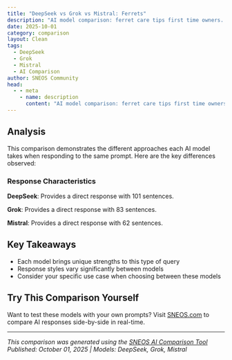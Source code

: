 ```yaml
---
title: "DeepSeek vs Grok vs Mistral: Ferrets"
description: "AI model comparison: ferret care tips first time owners..."
date: 2025-10-01
category: comparison
layout: Clean
tags:
  - DeepSeek
  - Grok
  - Mistral
  - AI Comparison
author: SNEOS Community
head:
  - - meta
    - name: description
      content: "AI model comparison: ferret care tips first time owners..."
---
```


<ChatComparison
  title="DeepSeek vs Grok vs Mistral: Ferrets"
  prompt="ferret care tips first time owners"
  :responses='{
    "DeepSeek": "Of course! Congratulations on your new ferret! They are incredibly fun, intelligent, and affectionate pets, but they do have specific needs. Here is a comprehensive guide for first-time ferret owners.\n\n### **The Golden Rule: Ferret-Proofing is EVERYTHING**\nBefore you even bring your ferret home, you must make a room or your entire home safe. They are curious, squishy, and will get into everything.\n*   **Block All Gaps:** Behind fridges, stoves, under couches, in recliner mechanisms, and in walls. A 2-inch hole is a ferret-sized invitation.\n*   **Seal Off Dangerous Areas:** Use baby gates (the solid plexiglass kind, as they climb wires) to block off kitchens, laundry rooms, and bathrooms.\n*   **Protect Your Belongings:** They will steal and hide anything\u2014keys, phone chargers, wallets, remote controls. Keep small, chewable items off the floor.\n*   **Check Appliances:** Always check the dryer, dishwasher, and oven before turning them on.\n*   **Plants \u0026 Toxins:** Remove houseplants (many are toxic) and secure all cleaning supplies.\n\n---\n\n### **1. Housing: The Cage**\nFerrets sleep 14-18 hours a day, so their cage is their safe den. It should be their home base, not a prison.\n*   **Type:** A multi-level cage with solid floors (wire floors can hurt their feet). Ferret Nation or Critter Nation cages are the gold standard.\n*   **Size:** The bigger, the better. They need room for a sleeping area, food/water, and a litter box.\n*   **Location:** Place the cage in a quiet, temperature-controlled area away from direct sunlight and drafts.\n*   **Essentials Inside:**\n    *   **Sleeping Area:** Provide a dark, enclosed sleeping spot. Ferret hammocks are a must-have! They also love sleep sacks, fleece blankets, and igloo beds.\n    *   **Food \u0026 Water:** A heavy ceramic bowl for food (to prevent tipping) and a water bottle *and* a bowl. Some ferrets prefer drinking from a bowl, and it\u0027s better for their teeth.\n    *   **Litter Box:** Use a high-backed corner litter box to contain mess.\n\n### **2. Diet: The Cornerstone of Health**\nFerrets are **strict obligate carnivores**. Their bodies cannot process grains, vegetables, or sugars.\n*   **What to Feed:** A high-quality, **ferret-specific kibble** or a raw diet.\n    *   **Kibble:** Look for a food where the first 3-5 ingredients are meat-based (chicken, lamb, etc.). Protein should be at least 35-40%, and fat should be 18-20% or higher. Avoid foods with corn, wheat, soy, or peas.\n    *   **Raw Diet:** This is the most biologically appropriate but requires careful research and preparation to ensure it\u0027s balanced. (Not recommended for brand-new owners without significant guidance).\n*   **What NOT to Feed:** No fruits, vegetables, dairy, sugar, or grains. These can cause insulinoma (a common and serious pancreatic cancer) and digestive blockages.\n*   **Treats:** High-quality meat-based treats. Freeze-dried single-ingredient meats (chicken, liver, etc.) are perfect. **Never give chocolate, raisins, or xylitol** (found in sugar-free gum)\u2014these are toxic.\n\n### **3. Litter Training**\nFerrets can be litter trained, but they are not cats. Expect about 90% success.\n*   **Placement:** Put litter boxes in every corner of their cage and in the corners of their playroom. Ferrets often back into a corner to go.\n*   **Litter Type:** Use pelleted, paper-based, or wood pulp litter. **Never use clumping cat litter or clay litter**, as the dust can cause respiratory issues.\n*   **The \u0022Accident\u0022 Clean-up:** When they go outside the box, pick them up, put them in the box, and say a keyword like \u0022Potty.\u0022 Clean the accident spot thoroughly with a vinegar/water solution to remove the scent.\n\n### **4. Play \u0026 Enrichment: The \u0022War Dance\u0022**\nFerrets need **at least 4 hours of supervised playtime outside their cage every day**.\n*   **Play Style:** They love to chase, be chased, wrestle, and explore. They will perform a \u0022weasel war dance\u0022\u2014a series of hops, sideways runs, and clucking sounds. This means they\u0027re happy and excited!\n*   **Toys:** **SAFE** toys are key. Avoid rubber or soft plastic toys they can chew and swallow. Good toys include:\n    *   Hard plastic toys (like cat balls with bells)\n    *   Tunnels (they LOVE these)\n    *   Dig boxes (a large box filled with long-grain rice or dried beans)\n    *   Crinkly cat toys\n    *   Stuffed animals without plastic parts (eyes, noses)\n*   **Interaction:** Play with them using your hands or a towel, but be gentle. They have tough skin, but they are still small animals. **Never use your hands to \u0022punish\u0022 a ferret.** Use a firm \u0022No\u0022 and a time-out in the cage if they bite too hard.\n\n### **5. Health \u0026 Grooming**\n*   **Veterinarian:** This is non-negotiable. You need an **exotic vet** experienced with ferrets. They require yearly check-ups and specific vaccines (like canine distemper).\n*   **Common Health Issues:**\n    *   **Insulinoma:** (Tumors on the pancreas) Signs include lethargy, staring into space, pawing at the mouth, and seizures.\n    *   **Adrenal Disease:** Signs include hair loss (starting at the tail), itchy skin, and in females, a swollen vulva.\n    *   **Intestinal Blockage:** From eating the wrong things. Signs include lethargy, refusal to eat, vomiting, and no pooping.\n*   **Grooming:**\n    *   **Nails:** Trim every 1-2 weeks.\n    *   **Ears:** Clean every few weeks with a ferret-safe ear cleaner to prevent waxy buildup.\n    *   **Bathing:** **Bathe them very rarely** (only 2-3 times a year). Over-bathing strips their skin of natural oils and makes them smell worse as their body overcompensates. Use a gentle, ferret or kitten shampoo.\n    *   **Teeth:** Brush their teeth weekly with pet-safe toothpaste.\n\n### **6. Odor Control**\nFerrets have a natural, musky odor. You cannot eliminate it completely, but you can manage it.\n*   **DO NOT** bathe them frequently. (This is the #1 mistake and makes the smell stronger).\n*   **DO** wash their bedding, hammocks, and blankets **once a week**.\n*   **DO** keep their cage very clean. Scoop litter boxes daily and do a full cage clean weekly.\n*   **DO** feed a high-quality diet. A poor diet makes their oil glands and poop smell worse.\n*   **Descenting:** In the US, most ferrets are descented before purchase. This removes the scent glands (like a skunk\u0027s). This does **not** remove their natural body odor. It is illegal to descent ferrets in some countries.\n\n### **Final Pro-Tips for a Happy Life:**\n*   **Get at least two!** Ferrets are highly social and do much better with a friend to play and sleep with.\n*   They are masters of escape. Double-check your ferret-proofing constantly.\n*   \u0022Ferret-proofing\u0022 is a verb, not a noun. They will always find a new challenge.\n*   Enjoy the chaos! Their mischievous nature is part of their charm.\n\nWelcome to the wonderful, wacky world of ferret ownership. It\u0027s a lot of work, but the reward of their unique personalities and silly antics is absolutely priceless.",
    "Grok": "Owning a ferret for the first time can be an exciting and rewarding experience, but these playful and curious animals require specific care to thrive. Ferrets are not like typical pets such as dogs or cats; they have unique needs and behaviors that new owners should understand. Below are some essential ferret care tips for first-time owners to ensure your new pet remains healthy and happy.\n\n---\n\n### 1. Understand Ferret Behavior and Needs\n- **Social Animals**: Ferrets are very social and often do best in pairs or small groups. If you can\u2019t adopt more than one, be prepared to spend a lot of time interacting with your ferret.\n- **Energy Levels**: Ferrets are incredibly active and playful, often described as perpetual toddlers. They require several hours of supervised playtime daily.\n- **Lifespan**: Ferrets typically live 6\u201310 years, so be ready for a long-term commitment.\n- **Curiosity**: They are natural explorers and can get into tight spaces or chew on dangerous items, so supervision and ferret-proofing are critical.\n\n---\n\n### 2. Create a Safe and Stimulating Environment\n- **Cage Setup**: Ferrets need a spacious, multi-level cage (at least 24\u0022 L x 24\u0022 W x 18\u0022 H per ferret) with solid flooring to protect their feet. Include:\n  - A cozy sleep area (hammocks, blankets, or sleep sacks).\n  - Litter boxes (one per level).\n  - Food and water dishes or bottles.\n- **Ferret-Proofing**: Before letting your ferret roam, secure your home:\n  - Block off small spaces where they could get stuck (under appliances, inside recliners).\n  - Remove toxic plants, chemicals, and small objects they might swallow.\n  - Cover or secure electrical cords, as ferrets love to chew.\n- **Toys**: Provide a variety of toys like tunnels, balls, and chew toys to keep them entertained. Rotate toys regularly to prevent boredom.\n\n---\n\n### 3. Provide a Proper Diet\n- **High-Protein Needs**: Ferrets are obligate carnivores, meaning they require a meat-based diet. Feed them high-quality ferret food with at least 34\u201338% protein and 18\u201322% fat. Avoid cat or dog food unless it\u2019s specifically formulated for ferrets.\n- **No Fruits or Veggies**: Ferrets cannot digest plant matter, and sugary foods can cause health issues like insulinoma (a type of cancer).\n- **Treats**: Offer small amounts of cooked egg, raw or cooked meat, or ferret-specific treats. Avoid raisins, chocolate, and dairy.\n- **Fresh Water**: Always provide clean, fresh water via a bottle or heavy bowl they can\u2019t tip over.\n\n---\n\n### 4. Litter Training and Hygiene\n- **Litter Training**: Ferrets can be litter-trained like cats. Place a litter box in their cage and any play areas, using ferret-safe litter (avoid clumping cat litter, as it can be harmful if ingested). They often choose corners to go to the bathroom, so position boxes accordingly.\n- **Bathing**: Bathe your ferret only when necessary (once every 1\u20132 months) using ferret-safe shampoo. Over-bathing can dry out their skin and increase their natural musky odor by overstimulating oil glands.\n- **Nail Trimming**: Trim their nails every 1\u20132 weeks to prevent scratching or getting caught in fabric.\n- **Ear Cleaning**: Clean their ears monthly with a ferret-safe solution to prevent buildup or infections.\n- **Odor Control**: Spaying/neutering (if not already done) and regular cleaning of bedding and litter boxes can help manage their natural scent.\n\n---\n\n### 5. Health and Veterinary Care\n- **Spaying/Neutering**: Most ferrets are spayed or neutered before adoption to reduce odor and health risks. If yours isn\u2019t, consult a vet, as unspayed females can develop life-threatening aplastic anemia if not bred.\n- **Vaccinations**: Ferrets need annual vaccinations for rabies and canine distemper. Ensure your vet is experienced with ferrets, as not all are.\n- **Common Health Issues**: Be aware of conditions like insulinoma, adrenal disease, and heart disease, which are common in ferrets. Watch for signs like lethargy, hair loss, or changes in appetite, and seek veterinary care promptly.\n- **Parasites**: Check for fleas, ticks, and ear mites, especially if your ferret goes outside or interacts with other pets.\n- **Dental Care**: Provide chew toys to help keep teeth clean, and consult your vet about periodic dental checkups.\n\n---\n\n### 6. Playtime and Exercise\n- **Daily Exercise**: Ferrets need at least 3\u20134 hours of out-of-cage playtime daily in a safe, supervised area. They love to run, jump, and explore.\n- **Interaction**: Spend quality time bonding through play. Use toys like feather wands or hide treats for them to find.\n- **Avoid Overheating**: Ferrets are sensitive to heat (above 80\u00B0F/27\u00B0C can be dangerous). Keep their environment cool and provide shade if they\u2019re outside.\n\n---\n\n### 7. Legal and Ethical Considerations\n- **Check Local Laws**: Ferrets are illegal as pets in some areas (e.g., California, Hawaii, and certain cities). Confirm that owning a ferret is legal where you live and obtain any required permits.\n- **Adoption vs. Purchase**: Consider adopting from a shelter or rescue rather than buying from a pet store, as many ferrets need loving homes.\n- **Descenting**: Many ferrets are descented (anal scent glands removed) at a young age, but this doesn\u2019t eliminate their musky odor entirely. Spaying/neutering has a bigger impact on reducing scent.\n\n---\n\n### 8. Be Prepared for Their Personality\n- **Mischievous Nature**: Ferrets often steal and hoard items like socks or keys. Secure valuables and check hiding spots regularly.\n- **Biting**: Young ferrets may nip during play. Train them gently by saying \u201Cno\u201D and redirecting to a toy. Avoid rough play that encourages biting.\n- **Sleep Patterns**: Ferrets sleep 14\u201318 hours a day, often in bursts, and are most active at dawn and dusk.\n\n---\n\n### 9. Financial Commitment\n- **Initial Costs**: Budget for a cage, supplies, and adoption/purchase fees (typically $100\u2013$300 per ferret).\n- **Ongoing Costs**: Expect to spend on food, litter, toys, and vet bills. Ferrets often require specialized care, which can be expensive ($200\u2013$500\u002B annually, more if health issues arise).\n- **Emergency Fund**: Set aside money for unexpected medical needs, as ferrets are prone to certain illnesses.\n\n---\n\n### 10. Build a Support Network\n- **Ferret Communities**: Join online forums, social media groups, or local ferret clubs to learn from experienced owners and share advice.\n- **Pet Sitter**: Find a ferret-savvy pet sitter or friend to care for your ferret if you\u2019re away, as they shouldn\u2019t be left alone for long periods.\n\n---\n\n### Final Thoughts\nCaring for a ferret requires dedication, patience, and a willingness to adapt to their quirky, high-energy nature. They\u2019re not a low-maintenance pet, but their affectionate and entertaining personalities make them wonderful companions for the right owner. Take time to learn about their needs, build a strong bond through play, and always prioritize their safety and health. If you\u2019re ever unsure about something, don\u2019t hesitate to consult a ferret-experienced veterinarian or connect with other ferret owners for guidance.\n\nDo you have a specific question about ferret care, or are you planning to bring one home soon? I\u2019d be happy to help with more detailed advice!",
    "Mistral": "Congratulations on considering a ferret as a pet! Ferrets are playful, intelligent, and social animals that can make wonderful companions. Here are some essential care tips for first-time ferret owners:\n\n### Housing\n1. **Cage Size**: Ferrets need a spacious cage with multiple levels. A minimum size of 24\u0022 x 24\u0022 x 18\u0022 is recommended, but larger is always better.\n2. **Bedding**: Use soft, absorbent bedding like fleece blankets or towels. Avoid cedar or pine shavings, as they can be harmful to ferrets.\n3. **Accessories**: Include hammocks, tunnels, and toys to keep your ferret entertained and active.\n\n### Diet\n1. **High-Quality Food**: Feed your ferret a high-quality, high-protein diet specifically formulated for ferrets. Avoid cat food, as it does not meet their nutritional needs.\n2. **Fresh Water**: Always provide fresh, clean water. Use a heavy bowl or a water bottle attached to the cage.\n3. **Treats**: Offer occasional treats like small pieces of cooked chicken or ferret-safe treats. Avoid sugary or high-fat foods.\n\n### Health\n1. **Vaccinations**: Ensure your ferret is vaccinated against canine distemper and rabies.\n2. **Vet Check-Ups**: Regular vet check-ups are essential. Ferrets are prone to certain health issues like adrenal disease and insulinoma.\n3. **Dental Care**: Regularly check your ferret\u0027s teeth and gums. Provide chew toys to help maintain dental health.\n\n### Exercise and Play\n1. **Daily Exercise**: Ferrets need at least 4 hours of out-of-cage time daily for exercise and play.\n2. **Supervised Play**: Always supervise your ferret during playtime to prevent accidents or escape.\n3. **Interactive Toys**: Provide a variety of toys to keep your ferret mentally stimulated.\n\n### Socialization\n1. **Human Interaction**: Spend quality time with your ferret to build a strong bond.\n2. **Other Pets**: If you have other pets, introduce them gradually and supervise interactions.\n\n### Grooming\n1. **Bathing**: Bathe your ferret only when necessary, as frequent bathing can dry out their skin. Use a ferret-specific shampoo.\n2. **Nail Trimming**: Trim your ferret\u0027s nails regularly to prevent overgrowth.\n3. **Ear Cleaning**: Clean your ferret\u0027s ears gently with a cotton swab and a ferret-safe ear cleaner.\n\n### Safety\n1. **Ferret-Proofing**: Ensure your home is ferret-proofed. Remove small objects that can be swallowed, block off small spaces, and secure electrical cords.\n2. **Temperature**: Keep your ferret in a cool environment, ideally between 60-70\u00B0F (15-21\u00B0C).\n\n### Training\n1. **Litter Training**: Ferrets can be litter-trained. Place litter boxes in strategic locations and reward your ferret for using them.\n2. **Positive Reinforcement**: Use treats and praise to encourage good behavior.\n\n### Legal Considerations\n1. **Local Laws**: Check local laws and regulations regarding ferret ownership, as they vary by region.\n\n### Emergency Preparedness\n1. **First Aid Kit**: Have a first aid kit specifically for ferrets.\n2. **Emergency Contacts**: Keep your vet\u0027s contact information handy and know where the nearest emergency vet clinic is located.\n\nBy following these tips, you can provide a happy and healthy life for your ferret. Enjoy your new companion!"
  }'
  published-date="17:02"
/>

## Analysis

This comparison demonstrates the different approaches each AI model takes when responding to the same prompt. Here are the key differences observed:

### Response Characteristics

**DeepSeek**: Provides a direct response with 101 sentences. 

**Grok**: Provides a direct response with 83 sentences. 

**Mistral**: Provides a direct response with 62 sentences. 

## Key Takeaways

- Each model brings unique strengths to this type of query
- Response styles vary significantly between models
- Consider your specific use case when choosing between these models

## Try This Comparison Yourself

Want to test these models with your own prompts? Visit [SNEOS.com](https://sneos.com) to compare AI responses side-by-side in real-time.

---

*This comparison was generated using the [SNEOS AI Comparison Tool](https://sneos.com)*
*Published: October 01, 2025 | Models: DeepSeek, Grok, Mistral*
